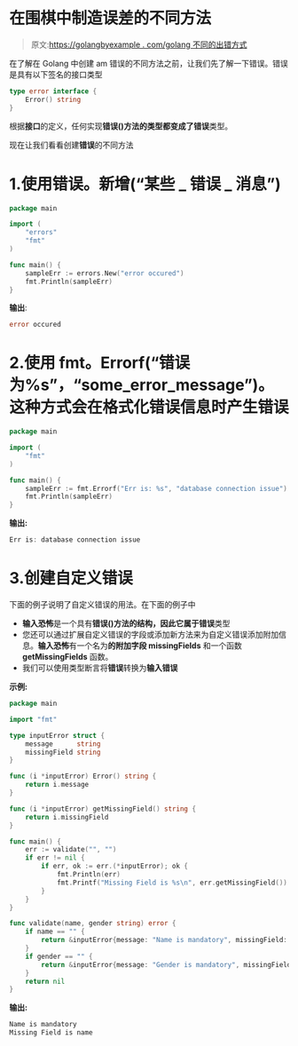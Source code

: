 # 在围棋中制造误差的不同方法

> 原文:[https://golangbyexample . com/golang 不同的出错方式](https://golangbyexample.com/different-ways-of-creating-an-error-in-go-golang)

在了解在 Golang 中创建 am 错误的不同方法之前，让我们先了解一下错误。错误是具有以下签名的接口类型

```go
type error interface {  
    Error() string
}
```

根据**接口**的定义，任何实现**错误()**方法的类型都变成了**错误**类型。

现在让我们看看创建**错误**的不同方法

# 1.**使用错误。新增(“某些 _ 错误 _ 消息”)**

```go
package main

import (
    "errors"
    "fmt"
)

func main() {
    sampleErr := errors.New("error occured")
    fmt.Println(sampleErr)
}
```

**输出**:

```go
error occured
```

# 2.**使用 fmt。Errorf(“错误为%s”，“some_error_message”)。这种方式会在格式化错误信息时产生错误**

```go
package main

import (
    "fmt"
)

func main() {
    sampleErr := fmt.Errorf("Err is: %s", "database connection issue")
    fmt.Println(sampleErr)
}
```

**输出:**

```go
Err is: database connection issue
```

# 3.**创建自定义错误**

下面的例子说明了自定义错误的用法。在下面的例子中

*   **输入恐怖**是一个具有**错误()**方法的结构，因此它属于**错误**类型
*   您还可以通过扩展自定义错误的字段或添加新方法来为自定义错误添加附加信息。**输入恐怖**有一个名为**的附加字段 missingFields** 和一个函数 **getMissingFields** 函数。
*   我们可以使用类型断言将**错误**转换为**输入错误**

**示例:**

```go
package main

import "fmt"

type inputError struct {
    message      string
    missingField string
}

func (i *inputError) Error() string {
    return i.message
}

func (i *inputError) getMissingField() string {
    return i.missingField
}

func main() {
    err := validate("", "")
    if err != nil {
        if err, ok := err.(*inputError); ok {
            fmt.Println(err)
            fmt.Printf("Missing Field is %s\n", err.getMissingField())
        }
    }
}

func validate(name, gender string) error {
    if name == "" {
        return &inputError{message: "Name is mandatory", missingField: "name"}
    }
    if gender == "" {
        return &inputError{message: "Gender is mandatory", missingField: "gender"}
    }
    return nil
}
```

**输出:**

```go
Name is mandatory
Missing Field is name
```